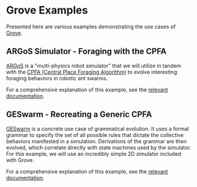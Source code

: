 # Grove Examples #

Presented here are various examples demonstrating the use cases of [Grove](https://github.com/zivia/grove).

## ARGoS Simulator - Foraging with the CPFA ##

[ARGoS](http://www.argos-sim.info/) is a "multi-physics robot simulator" that we will utilize in tandem with the [CPFA (Central Place Foraging Algorithm)](https://github.com/BCLab-UNM/CPFA-ARGoS) to evolve interesting foraging behaviors in robotic ant swarms. 

For a comprehensive explanation of this example, see the [relevant documentation]().

## GESwarm - Recreating a Generic CPFA ##

[GESwarm](http://dl.acm.org/citation.cfm?id=2463385) is a concrete use case of grammatical evolution. It uses a formal grammar to specify the set of all possible rules that dictate the collective behaviors manifested in a simulation. Derivations of the grammar are then evolved, which correlate directly with state machines used by the simulator. For this example, we will use an incredibly simple 2D simulator included with Grove.

For a comprehensive explanation of this example, see the [relevant documentation]().